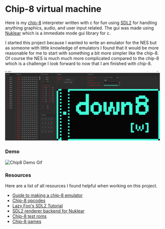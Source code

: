 # Chip-8 virtual machine

Here is my [chip-8](https://en.wikipedia.org/wiki/CHIP-8) 
interpreter written with c for fun using [SDL2](https://wiki.libsdl.org/SDL2/FrontPage) 
for handling anything graphics, audio, and user input related. 
The gui was made using [Nuklear](https://github.com/Immediate-Mode-UI/Nuklear) 
which is a immediate mode gui library for c.

I started this project because I wanted to write an emulator for the NES but as someone
with little knowledge of emulators I found that it would be more reasonable for me to start with
something a bit more simpler like the chip-8. Of course the NES is much much more complicated
compared to the chip-8 which is a challenge I look forward to now that I am finished with chip-8.

![Chip8 screenshot](./images/chip8_screenshot.png)

### Demo

![Chip8 Demo Gif](https://media.giphy.com/media/PUKhnsTsofeErnOVU7/giphy.gif)

### Resources

Here are a list of all resources I found helpful when working on this project.  
- [Guide to making a chip-8 emulator](https://tobiasvl.github.io/blog/write-a-chip-8-emulator/)
- [Chip-8 opcodes](https://github.com/mattmikolay/chip-8/wiki/CHIP%E2%80%908-Instruction-Set)
- [Lazy Foo's SDL2 Tutorial](https://lazyfoo.net/tutorials/SDL/)
- [SDL2 renderer backend for Nuklear](https://github.com/Immediate-Mode-UI/Nuklear/blob/master/demo/sdl_renderer/nuklear_sdl_renderer.h)
- [Chip-8 test roms](https://github.com/Timendus/chip8-test-suite)
- [Chip-8 games](https://johnearnest.github.io/chip8Archive/?sort=platform)
